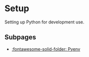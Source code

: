 # Setup

Setting up Python for development use.

## Subpages
- [:fontawesome-solid-folder: Pyenv](pyenv/index.md)
